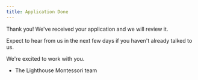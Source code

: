 ```yaml
---
title: Application Done
---
```


Thank you! We've received your application and we will review it.

Expect to hear from us in the next few days if you haven't already talked to us.

We're excited to work with you.

- The Lighthouse Montessori team
